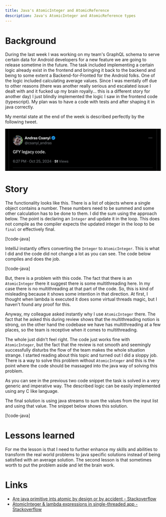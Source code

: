 ```yaml
---
title: Java's AtomicInteger and AtomicReference
description: Java's AtomicInteger and AtomicReference types
---
```


# Background

During the last week I was working on my team's GraphQL schema to serve certain data for
Android developers for a new feature we are going to release sometime in the future.
The task included implementing a certain logic already exist in the frontend and bringing it
back to the backend and being to some extent a Backend-for-Fronted for the Android folks.
One of the logic included calculating average values.
Since I was mentally off due to other reasons (there was another really serious and escalated
issue I dealt with and it fucked up my brain royally... this is a different story for another
day) I just blindly implemented the logic I saw in the frontend code (typescript).
My plan was to have a code with tests and after shaping it in java correctly.

My mental state at the end of the week is described perfectly by the following tweet.

![My mental state](media/twitter.png)

# Story

The functionality looks like this.
There is a list of objects where a single object contains a number.
These numbers need to be summed and some other calculation has to be done to them.
I did the sum using the approach below.
The point is declaring an `Integer` and update it in the loop.
This does not compile as the compiler expects the updated integer in the loop to be `final` or
effectively final.

[!code-java[](src/demo/src/test/java/com/example/demo/Logic.java#L8-L18)]

IntelliJ instantly offers converting the `Integer` to `AtomicInteger`.
This is what I did and the code did not change a lot as you can see.
The code below compiles and does the job.

[!code-java[](src/demo/src/test/java/com/example/demo/Logic.java#L20-L30)]

But, there is a problem with this code.
The fact that there is an `AtomicInteger` there it suggest there is some multithreading here.
In my case there is no multithreading at that part of the code.
So, this is kind of misleading because it shows some intention in that direction.
At first, I thought when lambda is executed it does some virtual threads magic, but I haven't
found any proof for this.

Anyway, my colleague asked instantly why I use `AtomicInteger` there.
The fact that he asked this during review shows that the multithreading notion is strong, on
the other hand the codebase we have has multithreading at a few places, so the team is
receptive when it comes to multithreading.

The whole just didn't feel right.
The code just works fine with `AtomicInteger`, but the fact that the review is not smooth and
seemingly successfully disturbs the flow of the team makes the whole situation strange.
I started reading about this topic and turned out I did a sloppy job.
There is a way to solve this problem without `AtomicInteger` and this is the point where the
code should be massaged into the java way of solving this problem.

As you can see in the previous two code snippet the task is solved in a very generic and
imperative way.
The described logic can be easily implemented using any C like language.

The final solution is using java streams to sum the values from the input list and using that
value.
The snippet below shows this solution.

[!code-java[](src/demo/src/test/java/com/example/demo/Logic.java#L32-L42)]

# Lessons learned

For me the lesson is that I need to further enhance my skills and abilities to transform the
real world problems to java specific solutions instead of being satisfied with an average
solution.
The second lesson is that sometimes worth to put the problem aside and let the brain work.

# Links

- [Are java primitive ints atomic by design or by accident - Stackoverflow]("https://stackoverflow.com/questions/1006655/are-java-primitive-ints-atomic-by-design-or-by-accident)
- [AtomicInteger & lambda expressions in single-threaded app - Stackoverflow]("https://stackoverflow.com/questions/71488501/atomicinteger-lambda-expressions-in-single-threaded-app")
